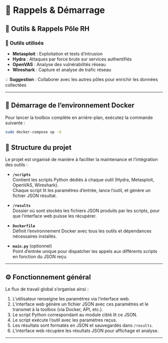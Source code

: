 # 📌 Rappels & Démarrage

## 📂 Outils & Rappels Pôle RH

### 🔹 Outils utilisés  
- **Metasploit** : Exploitation et tests d’intrusion  
- **Hydra** : Attaques par force brute sur services authentifiés  
- **OpenVAS** : Analyse des vulnérabilités réseau  
- **Wireshark** : Capture et analyse de trafic réseau  

💡 **Suggestion** : Collaborer avec les autres pôles pour enrichir les données collectées

---

## 🚀 Démarrage de l’environnement Docker

Pour lancer la toolbox complète en arrière-plan, exécutez la commande suivante :

```sh
sudo docker-compose up -d
```
## 📂 Structure du projet

Le projet est organisé de manière à faciliter la maintenance et l’intégration des outils :

- **`/scripts`**  
  Contient les scripts Python dédiés à chaque outil (Hydra, Metasploit, OpenVAS, Wireshark).  
  Chaque script lit les paramètres d’entrée, lance l’outil, et génère un fichier JSON résultat.

- **`/results`**  
  Dossier où sont stockés les fichiers JSON produits par les scripts, pour que l’interface web puisse les récupérer.

- **`Dockerfile`**  
  Définit l’environnement Docker avec tous les outils et dépendances nécessaires installés.

- **`main.py`** (optionnel)  
  Point d’entrée unique pour dispatcher les appels aux différents scripts en fonction du JSON reçu.

---

## ⚙️ Fonctionnement général

Le flux de travail global s’organise ainsi :

1. L’utilisateur renseigne les paramètres via l’interface web.  
2. L’interface web génère un fichier JSON avec ces paramètres et le transmet à la toolbox (via Docker, API, etc.).  
3. Le script Python correspondant au module ciblé lit ce JSON.  
4. Le script exécute l’outil avec les paramètres reçus.  
5. Les résultats sont formatés en JSON et sauvegardés dans `/results`.  
6. L’interface web récupère les résultats JSON pour affichage et analyse.

---


